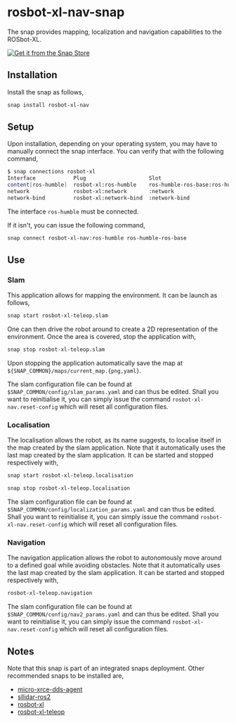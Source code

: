 # rosbot-xl-nav-snap

The snap provides mapping, localization and navigation capabilities
to the ROSbot-XL.

[![Get it from the Snap Store](https://snapcraft.io/static/images/badges/en/snap-store-black.svg)](https://snapcraft.io/rosbot-xl-nav)

## Installation

Install the snap as follows,

```bash
snap install rosbot-xl-nav
```

## Setup

Upon installation, depending on your operating system,
you may have to manually connect the snap interface.
You can verify that with the following command,

```bash
$ snap connections rosbot-xl
Interface            Plug                    Slot                            Notes
content[ros-humble]  rosbot-xl:ros-humble    ros-humble-ros-base:ros-humble  manual
network              rosbot-xl:network       :network                        -
network-bind         rosbot-xl:network-bind  :network-bind                   -
```

The interface `ros-humble` must be connected.

If it isn't, you can issue the following command,

```bash
snap connect rosbot-xl-nav:ros-humble ros-humble-ros-base
```

## Use

### Slam

This application allows for mapping the environment.
It can be launch as follows,

```bash
snap start rosbot-xl-teleop.slam
```

One can then drive the robot around to create a 2D representation of the environment.
Once the area is covered, stop the application with,

```bash
snap stop rosbot-xl-teleop.slam
```

Upon stopping the application automatically save the map at `${SNAP_COMMON}/maps/current_map.{png,yaml}`.

The slam configuration file can be found at `$SNAP_COMMON/config/slam_params.yaml` and can thus be edited.
Shall you want to reinitialise it,
you can simply issue the command `rosbot-xl-nav.reset-config` which will reset all configuration files.

### Localisation

The localisation allows the robot, as its name suggests,
to localise itself in the map created by the slam application.
Note that it automatically uses the last map created by the slam application.
It can be started and stopped respectively with,

```bash
snap start rosbot-xl-teleop.localisation
```

```bash
snap stop rosbot-xl-teleop.localisation
```

The slam configuration file can be found at `$SNAP_COMMON/config/localization_params.yaml` and can thus be edited.
Shall you want to reinitialise it,
you can simply issue the command `rosbot-xl-nav.reset-config` which will reset all configuration files.

### Navigation

The navigation application allows the robot to autonomously move around to a defined goal while avoiding obstacles.
Note that it automatically uses the last map created by the slam application.
It can be started and stopped respectively with,

```bash
rosbot-xl-teleop.navigation
```

The slam configuration file can be found at `$SNAP_COMMON/config/nav2_params.yaml` and can thus be edited.
Shall you want to reinitialise it,
you can simply issue the command `rosbot-xl-nav.reset-config` which will reset all configuration files.

## Notes

Note that this snap is part of an integrated snaps deployment.
Other recommended snaps to be installed are,

- [micro-xrce-dds-agent](LINK)
- [sllidar-ros2](https://snapcraft.io/sllidar-ros2)
- [rosbot-xl](https://snapcraft.io/rosbot-xl)
- [rosbot-xl-teleop](https://snapcraft.io/rosbot-xl-teleop)
